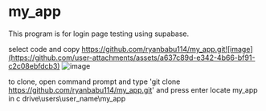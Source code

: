# my_app

This program is for login page testing using supabase.

select code and copy https://github.com/ryanbabu114/my_app.git![image](https://github.com/user-attachments/assets/a637c89d-e342-4b66-bf91-c2c08ebfdcb3)
![image](https://github.com/user-attachments/assets/a113a576-755b-4392-8405-9b1de396b0b6)


to clone, open command prompt and type 'git clone https://github.com/ryanbabu114/my_app.git' and press enter
locate my_app in c drive\users\user_name\my_app


